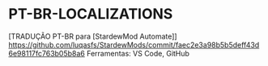 # PT-BR-LOCALIZATIONS
[TRADUÇÃO PT-BR para [StardewMod Automate]] https://github.com/luqasfs/StardewMods/commit/faec2e3a98b5b5deff43d6e98117fc763b05b8a6
Ferramentas: VS Code, GitHub
